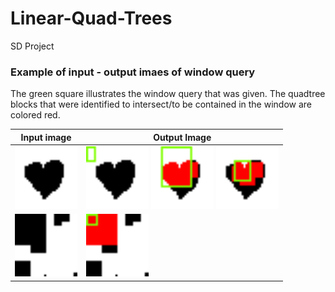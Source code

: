 # Linear-Quad-Trees
 SD Project
### Example of input - output imaes of window query 
The green square illustrates the window query that was given. The quadtree blocks that were identified to intersect/to be contained in the window are colored red.


| Input image | Output Image |
|-------------|--------------|
| <img src="Linear_Quad_Trees/Linear_Quad_Trees/img.png" width="100px" />  | <img src="Linear_Quad_Trees/Linear_Quad_Trees/img_out.png" width="100px" /> <img src="Linear_Quad_Trees/Linear_Quad_Trees/img_out1.png" width="100px" /> <img src="Linear_Quad_Trees/Linear_Quad_Trees/img_out2.png" width="100px" />    |
| <img src="Linear_Quad_Trees/Linear_Quad_Trees/b64sqpng.png" width="100px" /> | <img src="Linear_Quad_Trees/Linear_Quad_Trees/img64_out.png" width="100px" />

